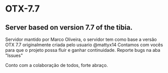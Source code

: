 # OTX-7.7
Server based on version 7.7 of the tibia.
-----------------------------------------
Servidor mantido por Marco Oliveira, o servidor tem como base a versão OTX 7.7 originalmente criada pelo usuario @mattyx14
Contamos com vocês para que o projeto possa fluir e ganhar continuidade.
Reporte bugs na aba "Issues"

Conto com a colaboração de todos, forte abraço.

